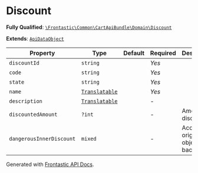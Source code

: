 #  Discount

**Fully Qualified**: [`\Frontastic\Common\CartApiBundle\Domain\Discount`](../../../../src/php/CartApiBundle/Domain/Discount.php)

**Extends**: [`ApiDataObject`](../../CoreBundle/Domain/ApiDataObject.md)

Property|Type|Default|Required|Description
--------|----|-------|--------|-----------
`discountId` | `string` |  | *Yes* | 
`code` | `string` |  | *Yes* | 
`state` | `string` |  | *Yes* | 
`name` | [`Translatable`](../../Translatable.md) |  | *Yes* | 
`description` | [`Translatable`](../../Translatable.md) |  | - | 
`discountedAmount` | `?int` |  | - | Amount discounted.
`dangerousInnerDiscount` | `mixed` |  | - | Access original object from backend

Generated with [Frontastic API Docs](https://github.com/FrontasticGmbH/apidocs).
